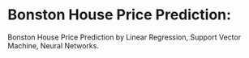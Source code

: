 # Bonston House Price Prediction:  
Bonston House Price Prediction by Linear Regression, Support Vector Machine, Neural Networks.



